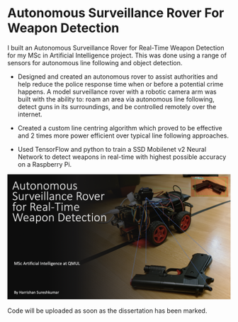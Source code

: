 # Autonomous Surveillance Rover For Weapon Detection
I built an Autonomous Surveillance Rover for Real-Time Weapon Detection for my MSc in Artificial Intelligence project.
This was done using a range of sensors for autonomous line following and object detection.

- Designed and created an autonomous rover to assist authorities and help reduce the police response time when or before a potential crime happens.  A model surveillance rover with a robotic camera arm was built with the ability to: roam an area via autonomous line following, detect guns in its surroundings, and be controlled remotely over the internet. 

- Created a custom line centring algorithm which proved to be effective and 2 times more power efficient over typical line following approaches.

- Used TensorFlow and python to train a SSD Mobilenet v2 Neural Network to detect weapons in real-time with highest possible accuracy on  a Raspberry Pi.

<div align="center">
  <a href="https://www.youtube.com/watch?v=ifuL-X-k3DY&t=1001s"><img src="https://github.com/HarrishanSK/AutonomousSurveillanceRoverForWeaponDetection/blob/master/display_image.png" alt="IMAGE ALT TEXT"></a>
</div>

Code will be uploaded as soon as the dissertation has been marked.
